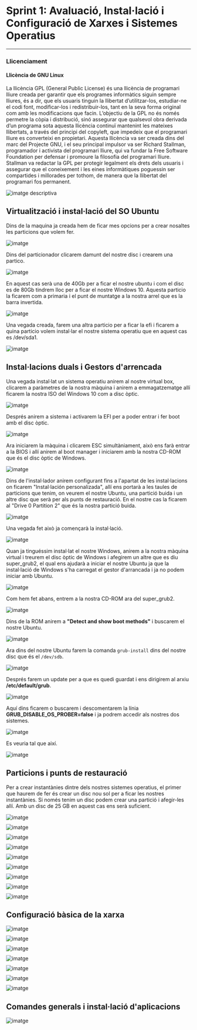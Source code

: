 # Sprint 1: Avaluació, Instal·lació i Configuració de Xarxes i Sistemes Operatius

---

### Llicenciament

#### Llicència de GNU Linux

La llicència GPL (General Public License) és una llicència de programari lliure creada per garantir que els programes informàtics siguin sempre lliures, és a dir, que els usuaris tinguin la llibertat d’utilitzar-los, estudiar-ne el codi font, modificar-los i redistribuir-los, tant en la seva forma original com amb les modificacions que facin. L’objectiu de la GPL no és només permetre la còpia i distribució, sinó assegurar que qualsevol obra derivada d’un programa sota aquesta llicència continuï mantenint les mateixes llibertats, a través del principi del copyleft, que impedeix que el programari lliure es converteixi en propietari. Aquesta llicència va ser creada dins del marc del Projecte GNU, i el seu principal impulsor va ser Richard Stallman, programador i activista del programari lliure, qui va fundar la Free Software Foundation per defensar i promoure la filosofia del programari lliure. Stallman va redactar la GPL per protegir legalment els drets dels usuaris i assegurar que el coneixement i les eines informàtiques poguessin ser compartides i millorades per tothom, de manera que la llibertat del programari fos permanent.

<img src="https://github.com/user-attachments/assets/048b4f58-04c3-426f-8e5a-52dd8ccbe14d" style="display:block; margin-top:10px;" alt="imatge descriptiva">

## Virtualització i instal·lació del SO Ubuntu

Dins de la maquina ja creada hem de ficar mes opcions per a crear nosaltes les particions que volem fer.

<img src="https://github.com/user-attachments/assets/18d201f2-db0b-4d24-a5ea-73ac23f8e7ec" style="display:block; margin-top:10px;" alt="imatge">

Dins del particionador clicarem damunt del nostre disc i crearem una partico.

<img src="https://github.com/user-attachments/assets/f36625f2-7a2c-4307-924a-184519343596" style="display:block; margin-top:10px;" alt="imatge">

En aquest cas serà una de 40Gb per a ficar el nostre ubuntu i com el disc es de 80Gb tindrem lloc per a ficar el nostre Windows 10. Aquesta particio la ficarem com a primaria i el punt de muntatge a la nostra arrel que es la barra invertida.

<img src="https://github.com/user-attachments/assets/45b42f07-07f4-444f-9798-8613771f7d47" style="display:block; margin-top:10px;" alt="imatge">

Una vegada creada, farem una altra particio per a ficar la efi i ficarem a quina particio volem instal·lar el nostre sistema operatiu que en aquest cas es /dev/sda1.

<img src="https://github.com/user-attachments/assets/0118bea7-0982-47aa-b47b-d036d394e41f" style="display:block; margin-top:10px;" alt="imatge">

## Instal·lacions duals i Gestors d'arrencada

Una vegada instal·lat un sistema operatiu anirem al nostre virtual box, clicarem a paràmetres de la nostra màquina i anirem a emmagatzematge allí ficarem la nostra ISO del Windows 10 com a disc òptic.

<img src="https://github.com/user-attachments/assets/8ef5dbba-b0e4-4f3c-b443-4a22804a105b" style="display:block; margin-top:10px;" alt="imatge">

Després anirem a sistema i activarem la EFI per a poder entrar i fer boot amb el disc òptic.

<img src="https://github.com/user-attachments/assets/f2c7e1f6-127f-4dc4-9002-6cae1f41ca1b" style="display:block; margin-top:10px;" alt="imatge">

Ara iniciarem la màquina i clicarem ESC simultàniament, això ens farà entrar a la BIOS i allí anirem al boot manager i iniciarem amb la nostra CD-ROM que és el disc òptic de Windows.

<img src="https://github.com/user-attachments/assets/ba0b9d92-67da-4aa0-995a-41ee22a29d05" style="display:block; margin-top:10px;" alt="imatge">

Dins de l'instal·lador anirem configurant fins a l'apartat de les instal·lacions on ficarem "Instal·lación personalizada", allí ens portarà a les taules de particions que tenim, on veurem el nostre Ubuntu, una partició buida i un altre disc que serà per als punts de restauració. En el nostre cas la ficarem al "Drive 0 Partition 2" que és la nostra partició buida.

<img src="https://github.com/user-attachments/assets/323f719e-17b8-4b3a-93c0-2784e2abe9be" style="display:block; margin-top:10px;" alt="imatge">

Una vegada fet això ja començarà la instal·lació.

<img src="https://github.com/user-attachments/assets/2e8ada4e-9db7-4297-a9e5-f52381a8d96c" style="display:block; margin-top:10px;" alt="imatge">

Quan ja tinguéssim instal·lat el nostre Windows, anirem a la nostra màquina virtual i treurem el disc òptic de Windows i afegirem un altre que es diu super_grub2, el qual ens ajudarà a iniciar el nostre Ubuntu ja que la instal·lació de Windows s'ha carregat el gestor d'arrancada i ja no podem iniciar amb Ubuntu.

<img src="https://github.com/user-attachments/assets/0b1ff183-4b7c-4913-8f89-6383322482ad" style="display:block; margin-top:10px;" alt="imatge">

Com hem fet abans, entrem a la nostra CD-ROM ara del super_grub2.

<img src="https://github.com/user-attachments/assets/2340efe2-a2f2-4f3c-8bf1-8012a314b35b" style="display:block; margin-top:10px;" alt="imatge">

Dins de la ROM anirem a **"Detect and show boot methods"** i buscarem el nostre Ubuntu. 

<img src="https://github.com/user-attachments/assets/92f16c1d-a8c9-463a-9f83-61968e5b69b9" style="display:block; margin-top:10px;" alt="imatge">

Ara dins del nostre Ubuntu farem la comanda `grub-install` dins del nostre disc que és el `/dev/sdb`.

<img src="https://github.com/user-attachments/assets/f7124db8-5cb0-43af-b5a9-d657344815ec" style="display:block; margin-top:10px;" alt="imatge">

Després farem un update per a que es quedi guardat i ens dirigirem al arxiu **/etc/default/grub**.

<img src="https://github.com/user-attachments/assets/535767ad-4359-4c5a-8ea8-011cbe51f43e" style="display:block; margin-top:10px;" alt="imatge">

Aquí dins ficarem o buscarem i descomentarem la línia **GRUB_DISABLE_OS_PROBER=false** i ja podrem accedir als nostres dos sistemes. <br>

<img src="https://github.com/user-attachments/assets/29738e40-ba0b-488f-a16e-286788a95e58" style="display:block; margin-top:10px;" alt="imatge">

Es veuria tal que així.

<img src="https://github.com/user-attachments/assets/703edf6d-cdd1-4051-909d-963843430a13" style="display:block; margin-top:10px;" alt="imatge">

## Particions i punts de restauració

Per a crear instantànies dintre dels nostres sistemes operatius, el primer que haurem de fer és crear un disc nou sol per a ficar les nostres instantànies. Si només tenim un disc podem crear una partició i afegir-les allí. Amb un disc de 25 GB en aquest cas ens serà suficient.

<img src="https://github.com/user-attachments/assets/c9631aed-6507-480d-8405-ab65f516b9ce" style="display:block; margin-top:10px;" alt="imatge">

<img src="https://github.com/user-attachments/assets/538e6318-7462-48f9-a868-2cf8757045fe" style="display:block; margin-top:10px;" alt="imatge">

<img src="https://github.com/user-attachments/assets/44dfc67e-5560-4e50-a445-4fb9f3611d67" style="display:block; margin-top:10px;" alt="imatge">

<img src="https://github.com/user-attachments/assets/a64e300d-3e33-41c6-a4e7-f0b0f6509e10" style="display:block; margin-top:10px;" alt="imatge">

<img src="https://github.com/user-attachments/assets/5cc3f479-4e55-4fcf-9297-a0e99224be33" style="display:block; margin-top:10px;" alt="imatge">

<img src="https://github.com/user-attachments/assets/fcf485fd-5350-4f59-af89-51c68ae9bf6d" style="display:block; margin-top:10px;" alt="imatge">

<img src="https://github.com/user-attachments/assets/796a21a8-4749-4b6b-9c3a-999bfe601c59" style="display:block; margin-top:10px;" alt="imatge">

<img src="https://github.com/user-attachments/assets/dd648677-053e-4282-8653-d93dad3677f3" style="display:block; margin-top:10px;" alt="imatge">

<img src="https://github.com/user-attachments/assets/8c6bf066-4767-4e44-bc88-5e9864719cf5" style="display:block; margin-top:10px;" alt="imatge">

## Configuració bàsica de la xarxa

<img src="https://github.com/user-attachments/assets/10d472bc-c3af-44a2-a3e3-454eeabb5e60" style="display:block; margin-top:10px;" alt="imatge">

<img src="https://github.com/user-attachments/assets/c1df19fa-ca38-4962-a3ec-33bb9b93aa22" style="display:block; margin-top:10px;" alt="imatge">

<img src="https://github.com/user-attachments/assets/bf993c24-a150-426b-a276-3f4264d27143" style="display:block; margin-top:10px;" alt="imatge">

<img src="https://github.com/user-attachments/assets/6306fcfc-1fef-4156-9466-fc3b8be76e97" style="display:block; margin-top:10px;" alt="imatge">

<img src="https://github.com/user-attachments/assets/1145e954-775a-403f-befa-a95e34cd3901" style="display:block; margin-top:10px;" alt="imatge">

<img src="https://github.com/user-attachments/assets/9f170759-74a6-4aba-87c5-36d7efe3bc45" style="display:block; margin-top:10px;" alt="imatge">

<img src="https://github.com/user-attachments/assets/f25c694f-bfc3-4d34-bb73-c7526cf4b4a4" style="display:block; margin-top:10px;" alt="imatge">

## Comandes generals i instal·lació d'aplicacions

<img src="https://github.com/user-attachments/assets/6be7a761-f05c-4118-983f-205279778d4c" style="display:block; margin-top:10px;" alt="imatge">
